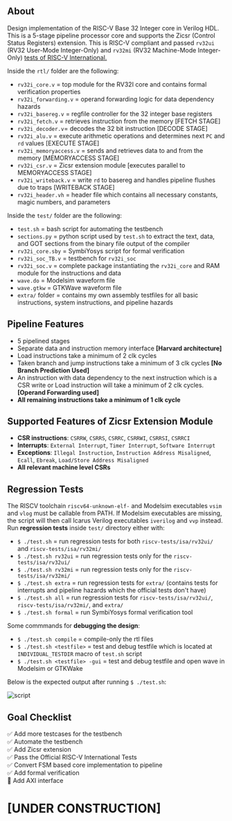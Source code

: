## About
Design implementation of the RISC-V Base 32 Integer core in Verilog HDL. This is a 5-stage pipeline processor core and supports the Zicsr (Control Status Registers) extension. This is RISC-V compliant and passed `rv32ui` (RV32 User-Mode Integer-Only) and `rv32mi` (RV32 Machine-Mode Integer-Only) [tests of RISC-V International.](https://github.com/riscv-software-src/riscv-tests)

Inside the `rtl/` folder are the following:  
 - `rv32i_core.v` = top module for the RV32I core and contains formal verification properties
 - `rv32i_forwarding.v` = operand forwarding logic for data dependency hazards
 - `rv32i_basereg.v` = regfile controller for the 32 integer base registers 
 - `rv32i_fetch.v` =  retrieves instruction from the memory [FETCH STAGE]
 - `rv32i_decoder.v`= decodes the 32 bit instruction [DECODE STAGE]
 - `rv32i_alu.v` =  execute arithmetic operations and determines next `PC` and `rd` values [EXECUTE STAGE]
 - `rv32i_memoryaccess.v` = sends and retrieves data to and from the memory [MEMORYACCESS STAGE]
 - `rv32i_csr.v` = Zicsr extension module [executes parallel to MEMORYACCESS STAGE]
 - `rv32i_writeback.v` = write `rd` to basereg and handles pipeline flushes due to traps [WRITEBACK STAGE]
 - `rv32i_header.vh` = header file which contains all necessary constants, magic numbers, and parameters
 
 Inside the `test/` folder are the following: 
 - `test.sh` = bash script for automating the testbench
 - `sections.py` = python script used by `test.sh` to extract the text, data, and GOT sections from the binary file output of the compiler
 - `rv32i_core.sby` = SymbiYosys script for formal verification
 - `rv32i_soc_TB.v` = testbench for `rv32i_soc`
 - `rv32i_soc.v` = complete package instantiating the `rv32i_core` and RAM module for the instructions and data
 - `wave.do` = Modelsim waveform file
 - `wave.gtkw` = GTKWave waveform file
 - `extra/` folder = contains my own assembly testfiles for all basic instructions, system instructions, and pipeline hazards
 
## Pipeline Features
 - 5 pipelined stages  
 - Separate data and instruction memory interface **[Harvard architecture]**  
 - Load instructions take a minimum of 2 clk cycles   
 - Taken branch and jump instructions take a minimum of 3 clk cycles **[No Branch Prediction Used]**  
 - An instruction with data dependency to the next instruction which is a CSR write or Load instruction will take a minimum of 2 clk cycles. **[Operand Forwarding used]**   
 - **All remaining instructions take a minimum of 1 clk cycle**   

## Supported Features of Zicsr Extension Module
 - **CSR instructions**: `CSRRW`, `CSRRS`, `CSRRC`, `CSRRWI`, `CSRRSI`, `CSRRCI`
 - **Interrupts**: `External Interrupt`, `Timer Interrupt`, `Software Interrupt`
 - **Exceptions**: `Illegal Instruction`, `Instruction Address Misaligned`, `Ecall`, `Ebreak`, `Load/Store Address Misaligned`
 - **All relevant machine level CSRs**



## Regression Tests
The RISCV toolchain `riscv64-unknown-elf-` and Modelsim executables `vsim` and `vlog` must be callable from PATH. If Modelsim executables are missing, the script will then call Icarus Verilog executables `iverilog` and `vvp` instead. Run **regression tests** inside `test/` directory either with:
 - `$ ./test.sh` = run regression tests for both `riscv-tests/isa/rv32ui/` and `riscv-tests/isa/rv32mi/`
 - `$ ./test.sh rv32ui` = run regression tests only for the `riscv-tests/isa/rv32ui/`
 - `$ ./test.sh rv32mi` = run regression tests only for the `riscv-tests/isa/rv32mi/`
 - `$ ./test.sh extra` =  run regression tests for `extra/` (contains tests for interrupts and pipeline hazards which the official tests don't have)
 - `$ ./test.sh all` = run regression tests for `riscv-tests/isa/rv32ui/`, `riscv-tests/isa/rv32mi/`, and `extra/`  
 - `$ ./test.sh formal` = run SymbiYosys formal verification tool 
 
 Some commmands for **debugging the design**:
 - `$ ./test.sh compile` = compile-only the rtl files
 - `$ ./test.sh <testfile>` = test and debug testfile <testfile> which is located at `INDIVIDUAL_TESTDIR` macro of `test.sh` script
 - `$ ./test.sh <testfile> -gui` = test and debug testfile <testfile> and open wave in Modelsim or GTKWake

Below is the expected output after running `$ ./test.sh`:   

![script](https://user-images.githubusercontent.com/87559347/177756950-deb237cf-000b-4cf2-97c4-91f3eda8c664.png)


## Goal Checklist
 :white_check_mark: Add more testcases for the testbench    
 :white_check_mark: Automate the testbench   
 :white_check_mark: Add Zicsr extension   
 :white_check_mark: Pass the Official RISC-V International Tests   
 :white_check_mark: Convert FSM based core implementation to pipeline   
 :white_check_mark: Add formal verification  
 :black_square_button: Add AXI interface  
 
# [UNDER CONSTRUCTION] 
